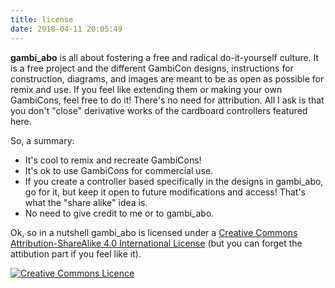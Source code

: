 ```yaml
---
title: license
date: 2018-04-11 20:05:49
---
```


**gambi_abo** is all about fostering a free and radical do-it-yourself culture. It is a free project and the different GambiCon designs, instructions for construction, diagrams, and images are meant to be as open as possible for remix and use. If you feel like extending them or making your own GambiCons, feel free to do it! There's no need for attribution. All I ask is that you don't "close" derivative works of the cardboard controllers featured here.

So, a summary:

- It's cool to remix and recreate GambiCons!
- It's ok to use GambiCons for commercial use.
- If you create a controller based specifically in the designs in gambi_abo, go for it, but keep it open to future modifications and access! That's what the "share alike" idea is.
- No need to give credit to me or to gambi_abo.

Ok, so in a nutshell gambi_abo is licensed under a <a rel="license" href="http://creativecommons.org/licenses/by-sa/4.0/">Creative Commons Attribution-ShareAlike 4.0 International License</a> (but you can forget the attibution part if you feel like it).

<a rel="license" href="http://creativecommons.org/licenses/by-sa/4.0/"><img alt="Creative Commons Licence" style="border-width:0" src="https://i.creativecommons.org/l/by-sa/4.0/88x31.png" /></a>
